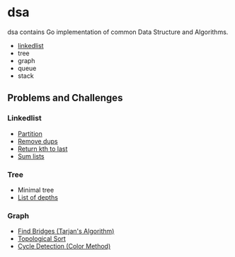 # dsa

dsa contains Go implementation of common Data Structure and Algorithms.

- [linkedlist](linkedlist/README.md)
- tree
- graph
- queue
- stack

## Problems and Challenges

### Linkedlist

- [Partition](problems/linkedlist/partition/README.md)
- [Remove dups](problems/linkedlist/remove_dups/README.md)
- [Return kth to last](problems/linkedlist/return_kth_to_last/README.md)
- [Sum lists](problems/linkedlist/sum_lists/README.md)

### Tree

- Minimal tree
- [List of depths](problems/tree/lists_of_depth/README.md)

### Graph

- [Find Bridges (Tarjan's Algorithm)](graph/find_bridges.go)
- [Topological Sort](graph/topological_sort.go)
- [Cycle Detection (Color Method)](graph/cycle_exists.go)
